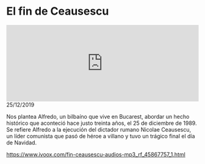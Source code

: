 # El fin de Ceausescu
<iframe id='audio_88903085' frameborder='0' allowfullscreen='' scrolling='no' height='200' style='width:100%;' src='https://www.ivoox.com/player_ej_45867757_6_1.html' loading='lazy'></iframe>25/12/2019

Nos plantea Alfredo, un bilbaíno que vive en Bucarest, abordar un hecho histórico que aconteció hace justo treinta años, el 25 de diciembre de 1989. Se refiere Alfredo a la ejecución del dictador rumano Nicolae Ceausescu, un líder comunista que pasó de héroe a villano y tuvo un trágico final el día de Navidad. 

 

https://www.ivoox.com/fin-ceausescu-audios-mp3_rf_45867757_1.html
